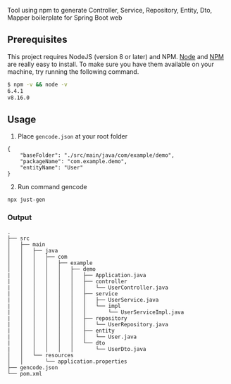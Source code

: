 Tool using npm to generate Controller, Service, Repository, Entity, Dto, Mapper boilerplate for Spring Boot web

## Prerequisites

This project requires NodeJS (version 8 or later) and NPM.
[Node](http://nodejs.org/) and [NPM](https://npmjs.org/) are really easy to install.
To make sure you have them available on your machine,
try running the following command.

```sh
$ npm -v && node -v
6.4.1
v8.16.0
```

## Usage

1. Place `gencode.json` at your root folder
```
{
    "baseFolder": "./src/main/java/com/example/demo",
    "packageName": "com.example.demo",
    "entityName": "User"
}
```
2. Run command gencode
```
npx just-gen
```

### Output
```
.
├── src
│   ├── main
│   │   ├── java
│   │   │   ├── com
│   │   │   │   ├── example
│   │   │   │   │   ├── demo
|   │   │   │   │   │   ├── Application.java
|   │   │   │   │   │   ├── controller
|   │   │   │   │   │   │   └── UserController.java
|   │   │   │   │   │   ├── service
|   │   │   │   │   │   │   ├── UserService.java
|   │   │   │   │   │   │   └── impl
|   │   │   │   │   │   │       └── UserServiceImpl.java
|   │   │   │   │   │   ├── repository
|   │   │   │   │   │   │   └── UserRepository.java
|   │   │   │   │   │   ├── entity
|   │   │   │   │   │   │   └── User.java
|   │   │   │   │   │   └── dto
|   │   │   │   │   │       └── UserDto.java
│   │   └── resources
│   │       └── application.properties
├── gencode.json
└── pom.xml
```